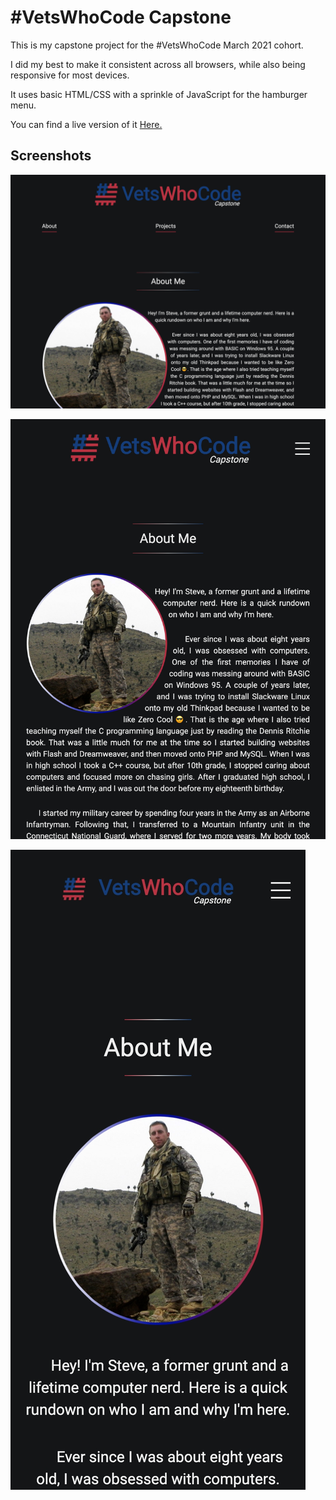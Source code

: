 # #VetsWhoCode Capstone

This is my capstone project for the #VetsWhoCode March 2021 cohort.

I did my best to make it consistent across all browsers, while also being responsive for most devices.

It uses basic HTML/CSS with a sprinkle of JavaScript for the hamburger menu.

You can find a live version of it [Here.](https://slamoureux.github.io/vwc-capstone/)



## Screenshots



![Desktop Version](images/screenshots/laptop.jpg)

![Tablet Version](images/screenshots/tablet.jpg)

![Phone Version](images/screenshots/phone.jpg)